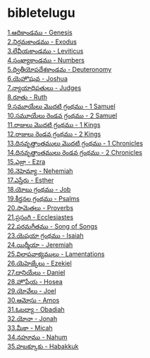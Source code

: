 # bibletelugu

[1.ఆదికాండము - Genesis](https://bibletelugu.vercel.app/api/getBiblebook/646e1917d5380267190dc90b)\
[2.నిర్గమకాండము - Exodus](https://bibletelugu.vercel.app/api/getBiblebook/646e19e9d5380267190dc911)\
[3.లేవీయకాండము - Leviticus](https://bibletelugu.vercel.app/api/getBiblebook/646ef77cab7cb041c05b57ad)\
[4.సంఖ్యాకాండము - Numbers](https://bibletelugu.vercel.app/api/getBiblebook/646ef83cab7cb041c05b57ae)\
[5.ద్వితీయోపదేశకాండమ - Deuteronomy](https://bibletelugu.vercel.app/api/getBiblebook/646ef89aab7cb041c05b57af)\
[6.యెహొషువ - Joshua](https://bibletelugu.vercel.app/api/getBiblebook/646ef906ab7cb041c05b57b0)\
[7.న్యాయాధిపతులు - Judges](https://bibletelugu.vercel.app/api/getBiblebook/646ef961ab7cb041c05b57b1)\
[8.రూతు - Ruth](https://bibletelugu.vercel.app/api/getBiblebook/646ef9b3ab7cb041c05b57b2)\
[9.సమూయేలు మొదటి గ్రంథము - 1 Samuel](https://bibletelugu.vercel.app/api/getBiblebook/646efa01ab7cb041c05b57b3)\
[10.సమూయేలు రెండవ గ్రంథము - 2 Samuel](https://bibletelugu.vercel.app/api/getBiblebook/646efb45ab7cb041c05b57b4)\
[11.రాజులు మొదటి గ్రంథము - 1 Kings](https://bibletelugu.vercel.app/api/getBiblebook/646efbecab7cb041c05b57b5)\
[12.రాజులు రెండవ గ్రంథము - 2 Kings](https://bibletelugu.vercel.app/api/getBiblebook/646efc77ab7cb041c05b57b6)\
[13.దినవృత్తాంతములు మొదటి గ్రంథము - 1 Chronicles](https://bibletelugu.vercel.app/api/getBiblebook/646efd50ab7cb041c05b57b7)\
[14.దినవృత్తాంతములు రెండవ గ్రంథము - 2 Chronicles](https://bibletelugu.vercel.app/api/getBiblebook/646efd68ab7cb041c05b57b8)\
[15.ఎజ్రా - Ezra](https://bibletelugu.vercel.app/api/getBiblebook/646efe39ab7cb041c05b57b9)\
[16.నెహెమ్యా - Nehemiah](https://bibletelugu.vercel.app/api/getBiblebook/646efeccab7cb041c05b57ba)\
[17.ఎస్తేరు - Esther](https://bibletelugu.vercel.app/api/getBiblebook/646eff75ab7cb041c05b57bb)\
[18.యోబు గ్రంథము - Job](https://bibletelugu.vercel.app/api/getBiblebook/646f004eab7cb041c05b57bc)\
[19.కీర్తనల గ్రంథము - Psalms](https://bibletelugu.vercel.app/api/getBiblebook/646f0146ab7cb041c05b57bd)\
[20.సామెతలు - Proverbs](https://bibletelugu.vercel.app/api/getBiblebook/646f071dab7cb041c05b57be)\
[21.ప్రసంగి - Ecclesiastes](https://bibletelugu.vercel.app/api/getBiblebook/646f0900ab7cb041c05b57bf)\
[22.పరమగీతము - Song of Songs](https://bibletelugu.vercel.app/api/getBiblebook/646f0b79ab7cb041c05b57c1)\
[23.యెషయా గ్రంథము - Isaiah](https://bibletelugu.vercel.app/api/getBiblebook/646f0c6bab7cb041c05b57c2)\
[24.యిర్మీయా - Jeremiah](https://bibletelugu.vercel.app/api/getBiblebook/646f1202ab7cb041c05b57c3)\
[25.విలాపవాక్యములు - Lamentations](https://bibletelugu.vercel.app/api/getBiblebook/646f12adab7cb041c05b57c4)\
[26.యెహెజ్కేలు - Ezekiel](https://bibletelugu.vercel.app/api/getBiblebook/646f13cfab7cb041c05b57c5)\
[27.దానియేలు - Daniel](https://bibletelugu.vercel.app/api/getBiblebook/646f15baab7cb041c05b57c6)\
[28.హొషేయ - Hosea](https://bibletelugu.vercel.app/api/getBiblebook/646f1a3dab7cb041c05b57c7)\
[29.యోవేలు - Joel](https://bibletelugu.vercel.app/api/getBiblebook/646f1accab7cb041c05b57c8)\
[30.ఆమోసు - Amos](https://bibletelugu.vercel.app/api/getBiblebook/646f1b55ab7cb041c05b57c9)\
[31.ఓబద్యా - Obadiah](https://bibletelugu.vercel.app/api/getBiblebook/646f27b4ab7cb041c05b57ca)\
[32.యోనా - Jonah](https://bibletelugu.vercel.app/api/getBiblebook/646f2888ab7cb041c05b57cb)\
[33.మీకా - Micah](https://bibletelugu.vercel.app/api/getBiblebook/646f295cab7cb041c05b57cc)\
[34.నహూము - Nahum](https://bibletelugu.vercel.app/api/getBiblebook/646f40c6ab7cb041c05b57cd)\
[35.హబక్కూకు - Habakkuk](https://bibletelugu.vercel.app/api/getBiblebook/646f4292ab7cb041c05b57ce)

